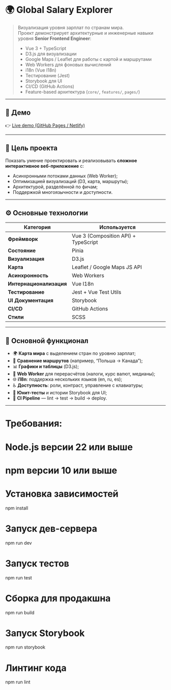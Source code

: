 # 🌍 Global Salary Explorer

> Визуализация уровня зарплат по странам мира.  
> Проект демонстрирует архитектурные и инженерные навыки уровня **Senior Frontend Engineer**:
>
> - Vue 3 + TypeScript
> - D3.js для визуализации
> - Google Maps / Leaflet для работы с картой и маршрутами
> - Web Workers для фоновых вычислений
> - i18n (Vue I18n)
> - Тестирование (Jest)
> - Storybook для UI
> - CI/CD (GitHub Actions)
> - Feature-based архитектура (`core/`, `features/`, `pages/`)

---

## 🚀 Демо

👉 [Live demo (GitHub Pages / Netlify)](https://google.com)

---

## 🧩 Цель проекта

Показать умение проектировать и реализовывать **сложное интерактивное веб-приложение** с:

- Асинхронными потоками данных (Web Worker);
- Оптимизацией визуализаций (D3, карта, маршруты);
- Архитектурой, разделённой по фичам;
- Поддержкой многоязычности и доступности.

---

## ⚙️ Основные технологии

| Категория               | Используется                         |
| ----------------------- | ------------------------------------ |
| **Фреймворк**           | Vue 3 (Composition API) + TypeScript |
| **Состояние**           | Pinia                                |
| **Визуализация**        | D3.js                                |
| **Карта**               | Leaflet / Google Maps JS API         |
| **Асинхронность**       | Web Workers                          |
| **Интернационализация** | Vue I18n                             |
| **Тестирование**        | Jest + Vue Test Utils                |
| **UI Документация**     | Storybook                            |
| **CI/CD**               | GitHub Actions                       |
| **Стили**               | SCSS                                 |

---

## 💼 Основной функционал

- 🌍 **Карта мира** с выделением стран по уровню зарплат;
- 🚗 **Сравнение маршрутов** (например, “Польша → Канада”);
- 📊 **Графики и таблицы** (D3.js);
- 🧮 **Web Worker** для перерасчётов (налоги, курс валют, медианы);
- 🌐 **i18n**: поддержка нескольких языков (en, ru, es);
- ♿ **Доступность**: роли, контраст, управление с клавиатуры;
- 🧪 **Юнит-тесты** и истории Storybook для UI;
- 🚀 **CI Pipeline** — lint → test → build → deploy.

---

# Требования:

# Node.js версии 22 или выше

# npm версии 10 или выше

# Установка зависимостей

npm install

# Запуск дев-сервера

npm run dev

# Запуск тестов

npm run test

# Сборка для продакшна

npm run build

# Запуск Storybook

npm run storybook

# Линтинг кода

npm run lint
